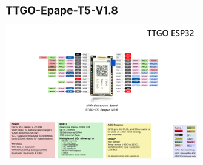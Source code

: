 # TTGO-Epape-T5-V1.8

![image](https://github.com/LilyGO/TTGO-Epape-T5-V1.8/blob/master/image/T5%201.8.jpg)
